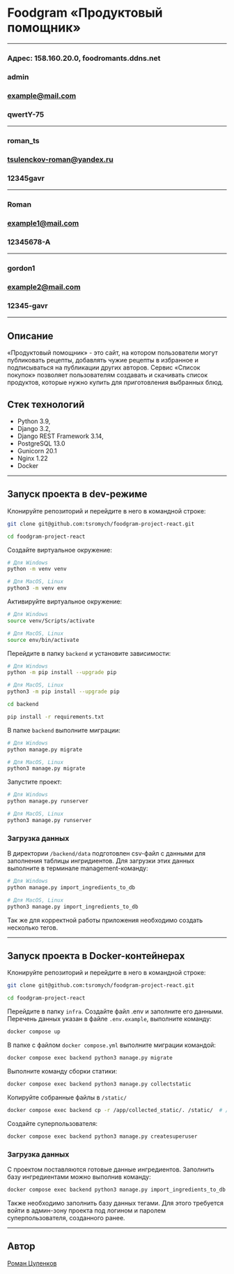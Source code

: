 #  Foodgram «Продуктовый помощник»

---
### Адрес: 158.160.20.0, foodromants.ddns.net

### admin
### example@mail.com
### qwertY-75
---
### roman_ts
### tsulenckov-roman@yandex.ru
### 12345gavr
---
### Roman
### example1@mail.com
### 12345678-A
---
### gordon1
### example2@mail.com
### 12345-gavr
---

## Описание

«Продуктовый помощник» - это сайт, на котором пользователи могут публиковать рецепты, добавлять чужие рецепты в избранное и подписываться на публикации других авторов. Сервис «Список покупок» позволяет пользователям создавать и скачивать список продуктов, которые нужно купить для приготовления выбранных блюд.

## Стек технологий

* Python 3.9,
* Django 3.2,
* Django REST Framework 3.14,
* PostgreSQL 13.0
* Gunicorn 20.1
* Nginx 1.22
* Docker

---

## Запуск проекта в dev-режиме

Клонируйте репозиторий и перейдите в него в командной строке:

```bash
git clone git@github.com:tsromych/foodgram-project-react.git
```
```bash
cd foodgram-project-react
```

Cоздайте виртуальное окружение:

```bash
# Для Windows
python -m venv venv

# Для MacOS, Linux
python3 -m venv env
```

Активируйте виртуальное окружение:

```bash
# Для Windows
source venv/Scripts/activate

# Для MacOS, Linux
source env/bin/activate
```

Перейдите в папку `backend` и установите зависимости:

```bash
# Для Windows
python -m pip install --upgrade pip

# Для MacOS, Linux
python3 -m pip install --upgrade pip

cd backend
```
```bash
pip install -r requirements.txt
```

В папке `backend` выполните миграции:

```bash
# Для Windows
python manage.py migrate

# Для MacOS, Linux
python3 manage.py migrate
```

Запустите проект:

```bash
# Для Windows
python manage.py runserver

# Для MacOS, Linux
python3 manage.py runserver
```

### Загрузка данных

В директории `/backend/data` подготовлен csv-файл с данными для заполнения таблицы ингридиентов. Для загрузки этих данных выполните в терминале management-команду:

```bash
# Для Windows
python manage.py import_ingredients_to_db

# Для MacOS, Linux
python3 manage.py import_ingredients_to_db
```

Так же для корректной работы приложения необходимо создать несколько тегов.

---

## Запуск проекта в Docker-контейнерах

Клонируйте репозиторий и перейдите в него в командной строке:

```bash
git clone git@github.com:tsromych/foodgram-project-react.git
```
```bash
cd foodgram-project-react
```

Перейдите в папку `infra`. Создайте файл .env и заполните его данными. Перечень данных указан в файле `.env.example`, выполните команду:

```bash
docker compose up
```

В папке с файлом `docker compose.yml` выполните миграции командой:

```bash
docker compose exec backend python3 manage.py migrate
```

Выполните команду сборки статики:

```bash
docker compose exec backend python3 manage.py collectstatic
```

Копируйте собранные файлы в `/static/`

```bash
docker compose exec backend cp -r /app/collected_static/. /static/  # /app/static/. сейчас!!!
```

Создайте суперпользователя:

```bash
docker compose exec backend python3 manage.py createsuperuser
```

### Загрузка данных

С проектом поставляются готовые данные ингредиентов. Заполнить базу ингредиентами можно выполнив команду:

```bash
docker compose exec backend python3 manage.py import_ingredients_to_db
```

Также необходимо заполнить базу данных тегами. Для этого требуется войти в админ-зону проекта под логином и паролем суперпользователя, созданного ранее.

---

## Автор

[Роман Цуленков](https://github.com/tsromych)

